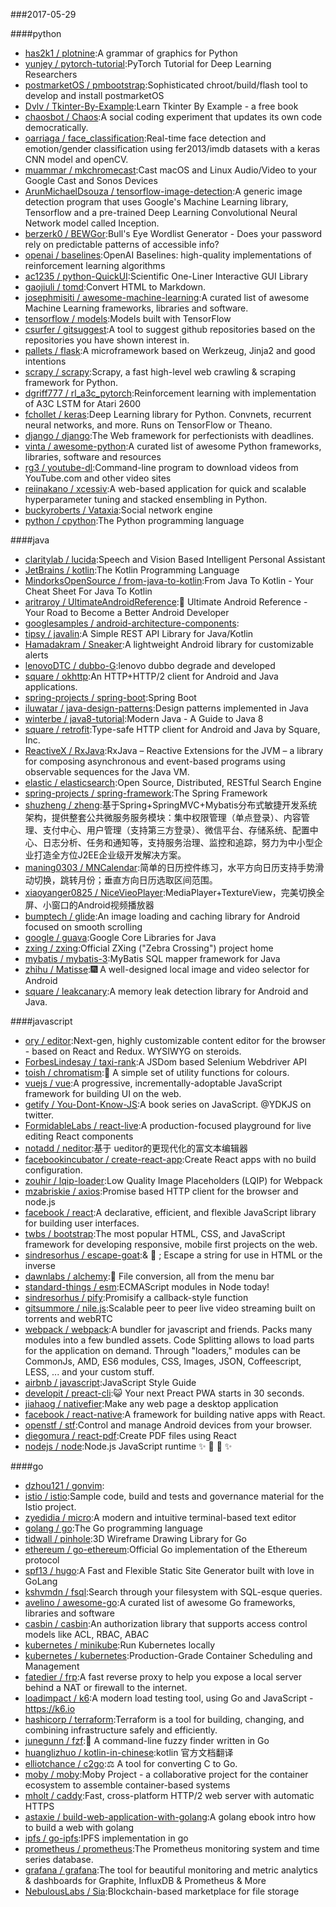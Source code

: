###2017-05-29

####python
* [has2k1 / plotnine](https://github.com/has2k1/plotnine):A grammar of graphics for Python
* [yunjey / pytorch-tutorial](https://github.com/yunjey/pytorch-tutorial):PyTorch Tutorial for Deep Learning Researchers
* [postmarketOS / pmbootstrap](https://github.com/postmarketOS/pmbootstrap):Sophisticated chroot/build/flash tool to develop and install postmarketOS
* [Dvlv / Tkinter-By-Example](https://github.com/Dvlv/Tkinter-By-Example):Learn Tkinter By Example - a free book
* [chaosbot / Chaos](https://github.com/chaosbot/Chaos):A social coding experiment that updates its own code democratically.
* [oarriaga / face_classification](https://github.com/oarriaga/face_classification):Real-time face detection and emotion/gender classification using fer2013/imdb datasets with a keras CNN model and openCV.
* [muammar / mkchromecast](https://github.com/muammar/mkchromecast):Cast macOS and Linux Audio/Video to your Google Cast and Sonos Devices
* [ArunMichaelDsouza / tensorflow-image-detection](https://github.com/ArunMichaelDsouza/tensorflow-image-detection):A generic image detection program that uses Google's Machine Learning library, Tensorflow and a pre-trained Deep Learning Convolutional Neural Network model called Inception.
* [berzerk0 / BEWGor](https://github.com/berzerk0/BEWGor):Bull's Eye Wordlist Generator - Does your password rely on predictable patterns of accessible info?
* [openai / baselines](https://github.com/openai/baselines):OpenAI Baselines: high-quality implementations of reinforcement learning algorithms
* [ac1235 / python-QuickUI](https://github.com/ac1235/python-QuickUI):Scientific One-Liner Interactive GUI Library
* [gaojiuli / tomd](https://github.com/gaojiuli/tomd):Convert HTML to Markdown.
* [josephmisiti / awesome-machine-learning](https://github.com/josephmisiti/awesome-machine-learning):A curated list of awesome Machine Learning frameworks, libraries and software.
* [tensorflow / models](https://github.com/tensorflow/models):Models built with TensorFlow
* [csurfer / gitsuggest](https://github.com/csurfer/gitsuggest):A tool to suggest github repositories based on the repositories you have shown interest in.
* [pallets / flask](https://github.com/pallets/flask):A microframework based on Werkzeug, Jinja2 and good intentions
* [scrapy / scrapy](https://github.com/scrapy/scrapy):Scrapy, a fast high-level web crawling & scraping framework for Python.
* [dgriff777 / rl_a3c_pytorch](https://github.com/dgriff777/rl_a3c_pytorch):Reinforcement learning with implementation of A3C LSTM for Atari 2600
* [fchollet / keras](https://github.com/fchollet/keras):Deep Learning library for Python. Convnets, recurrent neural networks, and more. Runs on TensorFlow or Theano.
* [django / django](https://github.com/django/django):The Web framework for perfectionists with deadlines.
* [vinta / awesome-python](https://github.com/vinta/awesome-python):A curated list of awesome Python frameworks, libraries, software and resources
* [rg3 / youtube-dl](https://github.com/rg3/youtube-dl):Command-line program to download videos from YouTube.com and other video sites
* [reiinakano / xcessiv](https://github.com/reiinakano/xcessiv):A web-based application for quick and scalable hyperparameter tuning and stacked ensembling in Python.
* [buckyroberts / Vataxia](https://github.com/buckyroberts/Vataxia):Social network engine
* [python / cpython](https://github.com/python/cpython):The Python programming language

####java
* [claritylab / lucida](https://github.com/claritylab/lucida):Speech and Vision Based Intelligent Personal Assistant
* [JetBrains / kotlin](https://github.com/JetBrains/kotlin):The Kotlin Programming Language
* [MindorksOpenSource / from-java-to-kotlin](https://github.com/MindorksOpenSource/from-java-to-kotlin):From Java To Kotlin - Your Cheat Sheet For Java To Kotlin
* [aritraroy / UltimateAndroidReference](https://github.com/aritraroy/UltimateAndroidReference):🚀 Ultimate Android Reference - Your Road to Become a Better Android Developer
* [googlesamples / android-architecture-components](https://github.com/googlesamples/android-architecture-components):
* [tipsy / javalin](https://github.com/tipsy/javalin):A Simple REST API Library for Java/Kotlin
* [Hamadakram / Sneaker](https://github.com/Hamadakram/Sneaker):A lightweight Android library for customizable alerts
* [lenovoDTC / dubbo-G](https://github.com/lenovoDTC/dubbo-G):lenovo dubbo degrade and developed
* [square / okhttp](https://github.com/square/okhttp):An HTTP+HTTP/2 client for Android and Java applications.
* [spring-projects / spring-boot](https://github.com/spring-projects/spring-boot):Spring Boot
* [iluwatar / java-design-patterns](https://github.com/iluwatar/java-design-patterns):Design patterns implemented in Java
* [winterbe / java8-tutorial](https://github.com/winterbe/java8-tutorial):Modern Java - A Guide to Java 8
* [square / retrofit](https://github.com/square/retrofit):Type-safe HTTP client for Android and Java by Square, Inc.
* [ReactiveX / RxJava](https://github.com/ReactiveX/RxJava):RxJava – Reactive Extensions for the JVM – a library for composing asynchronous and event-based programs using observable sequences for the Java VM.
* [elastic / elasticsearch](https://github.com/elastic/elasticsearch):Open Source, Distributed, RESTful Search Engine
* [spring-projects / spring-framework](https://github.com/spring-projects/spring-framework):The Spring Framework
* [shuzheng / zheng](https://github.com/shuzheng/zheng):基于Spring+SpringMVC+Mybatis分布式敏捷开发系统架构，提供整套公共微服务服务模块：集中权限管理（单点登录）、内容管理、支付中心、用户管理（支持第三方登录）、微信平台、存储系统、配置中心、日志分析、任务和通知等，支持服务治理、监控和追踪，努力为中小型企业打造全方位J2EE企业级开发解决方案。
* [maning0303 / MNCalendar](https://github.com/maning0303/MNCalendar):简单的日历控件练习，水平方向日历支持手势滑动切换，跳转月份；垂直方向日历选取区间范围。
* [xiaoyanger0825 / NiceVieoPlayer](https://github.com/xiaoyanger0825/NiceVieoPlayer):MediaPlayer+TextureView，完美切换全屏、小窗口的Android视频播放器
* [bumptech / glide](https://github.com/bumptech/glide):An image loading and caching library for Android focused on smooth scrolling
* [google / guava](https://github.com/google/guava):Google Core Libraries for Java
* [zxing / zxing](https://github.com/zxing/zxing):Official ZXing ("Zebra Crossing") project home
* [mybatis / mybatis-3](https://github.com/mybatis/mybatis-3):MyBatis SQL mapper framework for Java
* [zhihu / Matisse](https://github.com/zhihu/Matisse):🎆 A well-designed local image and video selector for Android
* [square / leakcanary](https://github.com/square/leakcanary):A memory leak detection library for Android and Java.

####javascript
* [ory / editor](https://github.com/ory/editor):Next-gen, highly customizable content editor for the browser - based on React and Redux. WYSIWYG on steroids.
* [ForbesLindesay / taxi-rank](https://github.com/ForbesLindesay/taxi-rank):A JSDom based Selenium Webdriver API
* [toish / chromatism](https://github.com/toish/chromatism):🌈 A simple set of utility functions for colours.
* [vuejs / vue](https://github.com/vuejs/vue):A progressive, incrementally-adoptable JavaScript framework for building UI on the web.
* [getify / You-Dont-Know-JS](https://github.com/getify/You-Dont-Know-JS):A book series on JavaScript. @YDKJS on twitter.
* [FormidableLabs / react-live](https://github.com/FormidableLabs/react-live):A production-focused playground for live editing React components
* [notadd / neditor](https://github.com/notadd/neditor):基于 ueditor的更现代化的富文本编辑器
* [facebookincubator / create-react-app](https://github.com/facebookincubator/create-react-app):Create React apps with no build configuration.
* [zouhir / lqip-loader](https://github.com/zouhir/lqip-loader):Low Quality Image Placeholders (LQIP) for Webpack
* [mzabriskie / axios](https://github.com/mzabriskie/axios):Promise based HTTP client for the browser and node.js
* [facebook / react](https://github.com/facebook/react):A declarative, efficient, and flexible JavaScript library for building user interfaces.
* [twbs / bootstrap](https://github.com/twbs/bootstrap):The most popular HTML, CSS, and JavaScript framework for developing responsive, mobile first projects on the web.
* [sindresorhus / escape-goat](https://github.com/sindresorhus/escape-goat):& 🐐 ; Escape a string for use in HTML or the inverse
* [dawnlabs / alchemy](https://github.com/dawnlabs/alchemy):🔮 File conversion, all from the menu bar
* [standard-things / esm](https://github.com/standard-things/esm):ECMAScript modules in Node today!
* [sindresorhus / pify](https://github.com/sindresorhus/pify):Promisify a callback-style function
* [gitsummore / nile.js](https://github.com/gitsummore/nile.js):Scalable peer to peer live video streaming built on torrents and webRTC
* [webpack / webpack](https://github.com/webpack/webpack):A bundler for javascript and friends. Packs many modules into a few bundled assets. Code Splitting allows to load parts for the application on demand. Through "loaders," modules can be CommonJs, AMD, ES6 modules, CSS, Images, JSON, Coffeescript, LESS, ... and your custom stuff.
* [airbnb / javascript](https://github.com/airbnb/javascript):JavaScript Style Guide
* [developit / preact-cli](https://github.com/developit/preact-cli):😺 Your next Preact PWA starts in 30 seconds.
* [jiahaog / nativefier](https://github.com/jiahaog/nativefier):Make any web page a desktop application
* [facebook / react-native](https://github.com/facebook/react-native):A framework for building native apps with React.
* [openstf / stf](https://github.com/openstf/stf):Control and manage Android devices from your browser.
* [diegomura / react-pdf](https://github.com/diegomura/react-pdf):Create PDF files using React
* [nodejs / node](https://github.com/nodejs/node):Node.js JavaScript runtime ✨ 🐢 🚀 ✨

####go
* [dzhou121 / gonvim](https://github.com/dzhou121/gonvim):
* [istio / istio](https://github.com/istio/istio):Sample code, build and tests and governance material for the Istio project.
* [zyedidia / micro](https://github.com/zyedidia/micro):A modern and intuitive terminal-based text editor
* [golang / go](https://github.com/golang/go):The Go programming language
* [tidwall / pinhole](https://github.com/tidwall/pinhole):3D Wireframe Drawing Library for Go
* [ethereum / go-ethereum](https://github.com/ethereum/go-ethereum):Official Go implementation of the Ethereum protocol
* [spf13 / hugo](https://github.com/spf13/hugo):A Fast and Flexible Static Site Generator built with love in GoLang
* [kshvmdn / fsql](https://github.com/kshvmdn/fsql):Search through your filesystem with SQL-esque queries.
* [avelino / awesome-go](https://github.com/avelino/awesome-go):A curated list of awesome Go frameworks, libraries and software
* [casbin / casbin](https://github.com/casbin/casbin):An authorization library that supports access control models like ACL, RBAC, ABAC
* [kubernetes / minikube](https://github.com/kubernetes/minikube):Run Kubernetes locally
* [kubernetes / kubernetes](https://github.com/kubernetes/kubernetes):Production-Grade Container Scheduling and Management
* [fatedier / frp](https://github.com/fatedier/frp):A fast reverse proxy to help you expose a local server behind a NAT or firewall to the internet.
* [loadimpact / k6](https://github.com/loadimpact/k6):A modern load testing tool, using Go and JavaScript - https://k6.io
* [hashicorp / terraform](https://github.com/hashicorp/terraform):Terraform is a tool for building, changing, and combining infrastructure safely and efficiently.
* [junegunn / fzf](https://github.com/junegunn/fzf):🌸 A command-line fuzzy finder written in Go
* [huanglizhuo / kotlin-in-chinese](https://github.com/huanglizhuo/kotlin-in-chinese):kotlin 官方文档翻译
* [elliotchance / c2go](https://github.com/elliotchance/c2go):⚖️ A tool for converting C to Go.
* [moby / moby](https://github.com/moby/moby):Moby Project - a collaborative project for the container ecosystem to assemble container-based systems
* [mholt / caddy](https://github.com/mholt/caddy):Fast, cross-platform HTTP/2 web server with automatic HTTPS
* [astaxie / build-web-application-with-golang](https://github.com/astaxie/build-web-application-with-golang):A golang ebook intro how to build a web with golang
* [ipfs / go-ipfs](https://github.com/ipfs/go-ipfs):IPFS implementation in go
* [prometheus / prometheus](https://github.com/prometheus/prometheus):The Prometheus monitoring system and time series database.
* [grafana / grafana](https://github.com/grafana/grafana):The tool for beautiful monitoring and metric analytics & dashboards for Graphite, InfluxDB & Prometheus & More
* [NebulousLabs / Sia](https://github.com/NebulousLabs/Sia):Blockchain-based marketplace for file storage
